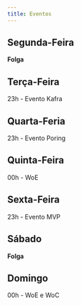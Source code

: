 ```yaml
---
title: Eventos
---
```


## Segunda-Feira

**Folga**

## Terça-Feira

23h - Evento Kafra

## Quarta-Feria

23h - Evento Poring

## Quinta-Feira

00h - WoE

## Sexta-Feira

23h - Evento MVP

## Sábado

**Folga**

## Domingo

00h - WoE e WoC